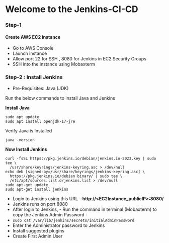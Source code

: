 # Welcome to the Jenkins-CI-CD 

### Step-1
#### Create AWS EC2 Instance 
* Go to AWS Console
* Launch instance
* Allow port 22 for SSH , 8080 for Jenkins in EC2 Security Groups
* SSH into the instance using Mobaxterm

### Step-2 : Install Jenkins
* Pre-Requisites: Java (JDK)

Run the below commands to install Java and Jenkins

**Install Java**

```
sudo apt update
sudo apt install openjdk-17-jre
```
Verify Java is Installed
```
java -version
```
**Now Install Jenkins**
```
curl -fsSL https://pkg.jenkins.io/debian/jenkins.io-2023.key | sudo tee \
  /usr/share/keyrings/jenkins-keyring.asc > /dev/null
echo deb [signed-by=/usr/share/keyrings/jenkins-keyring.asc] \
  https://pkg.jenkins.io/debian binary/ | sudo tee \
  /etc/apt/sources.list.d/jenkins.list > /dev/null
sudo apt-get update
sudo apt-get install jenkins
```
* Login to Jenkins using this URL - **http://<EC2Instance_publicIP>:8080/**
* Jenkins runs on port 8080
* After login to Jenkins, - Run the command in terminal (Mobaxterm) to copy the Jenkins Admin Password - 
* ```sudo cat /var/lib/jenkins/secrets/initialAdminPassword```
* Enter the Administrator password to Jenkins
* Install suggested plugins
* Create First Admin User
